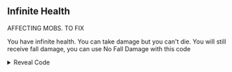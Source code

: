 ## Infinite Health

AFFECTING MOBS. TO FIX

You have infinite health. You can take damage but you can't die. You will still receive fall damage, you can use No Fall Damage with this code

<details>
<summary>Reveal Code</summary>

```armv7
0034C914 E12FFF1E
```
</details>

